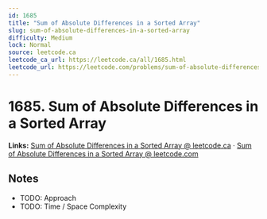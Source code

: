 ```yaml
--- 
id: 1685
title: "Sum of Absolute Differences in a Sorted Array"
slug: sum-of-absolute-differences-in-a-sorted-array
difficulty: Medium
lock: Normal
source: leetcode.ca
leetcode_ca_url: https://leetcode.ca/all/1685.html
leetcode_url: https://leetcode.com/problems/sum-of-absolute-differences-in-a-sorted-array/
---
```


# 1685. Sum of Absolute Differences in a Sorted Array

**Links:** [Sum of Absolute Differences in a Sorted Array @ leetcode.ca](https://leetcode.ca/all/1685.html) · [Sum of Absolute Differences in a Sorted Array @ leetcode.com](https://leetcode.com/problems/sum-of-absolute-differences-in-a-sorted-array/)

## Notes
- TODO: Approach
- TODO: Time / Space Complexity
